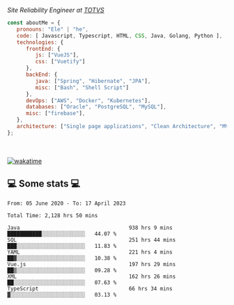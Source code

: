 <p><em>Site Reliability Engineer at <a href="https://www.totvs.com/">TOTVS</a></br>
</em></p>


```javascript
const aboutMe = {
   pronouns: "Ele" | "he",
   code: [ Javascript, Typescript, HTML, CSS, Java, Golang, Python ],
   technologies: {
      frontEnd: {
         js: ["VueJS"],
         css: ["Vuetify"]
      },
      backEnd: {
         java: ["Spring", "Hibernate", "JPA"],
         misc: ["Bash", "Shell Script"]
      },
      devOps: ["AWS", "Docker", "Kubernetes"],
      databases: ["Oracle", "PostgreSQL", "MySQL"],
      misc: ["firebase"],
   },
   architecture: ["Single page applications", "Clean Architecture", "MVC", "Microservices"],
};
```
</br></br>
[![wakatime](https://wakatime.com/badge/user/a3a8ed06-d304-4d6b-bc86-4adc418cdea7.svg)](https://wakatime.com/@a3a8ed06-d304-4d6b-bc86-4adc418cdea7)
<h2>💻 Some stats 💻</h2>

<!--START_SECTION:waka-->

```text
From: 05 June 2020 - To: 17 April 2023

Total Time: 2,128 hrs 50 mins

Java                                   938 hrs 9 mins  ███████████░░░░░░░░░░░░░░   44.07 %
SQL                                    251 hrs 44 mins ███░░░░░░░░░░░░░░░░░░░░░░   11.83 %
YAML                                   221 hrs 4 mins  ██▓░░░░░░░░░░░░░░░░░░░░░░   10.38 %
Vue.js                                 197 hrs 29 mins ██▒░░░░░░░░░░░░░░░░░░░░░░   09.28 %
XML                                    162 hrs 26 mins ██░░░░░░░░░░░░░░░░░░░░░░░   07.63 %
TypeScript                             66 hrs 34 mins  ▓░░░░░░░░░░░░░░░░░░░░░░░░   03.13 %
```

<!--END_SECTION:waka-->
